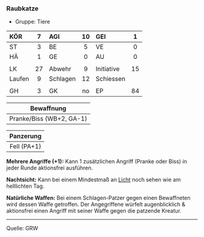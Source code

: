 ### Raubkatze

- Gruppe: Tiere

| KÖR    |  7  | AGI      | 10  | GEI        |  1  |
| :----- | :-: | :------- | :-: | :--------- | :-: |
| ST     |  3  | BE       |  5  | VE         |  0  |
| HÄ     |  1  | GE       |  0  | AU         |  0  |
|        |     |          |     |            |     |
| LK     | 27  | Abwehr   |  9  | Initiative | 15  |
| Laufen |  9  | Schlagen | 12  | Schiessen  |     |
|        |     |          |     |            |     |
| GH     |  3  | GK       | no  | EP         | 84  |

|        Bewaffnung        |
| :----------------------: |
| Pranke/Biss (WB+2, GA-1) |

|  Panzerung  |
| :---------: |
| Fell (PA+1) |

**Mehrere Angriffe (+1):** Kann 1 zusätzlichen Angriff (Pranke oder Biss) in jeder Runde aktionsfrei ausführen.

**Nachtsicht:** Kann bei einem Mindestmaß an [Licht](../../grw/zauber/licht.md) noch sehen wie am helllichten Tag.

**Natürliche Waffen:** Bei einem Schlagen-Patzer gegen einen Bewaffneten wird dessen Waffe getroffen. Der Angegriffene würfelt augenblicklich & aktionsfrei einen Angriff mit seiner Waffe gegen die patzende Kreatur.

---

Quelle: GRW
